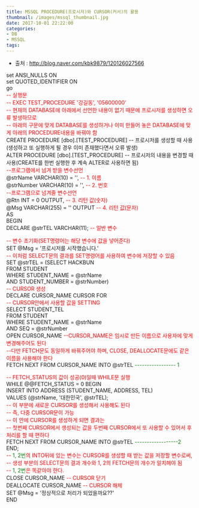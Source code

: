 ```yaml
---
title: MSSQL PROCEDURE(프로시저)와 CURSOR(커서)의 활용
thumbnail: /images/mssql_thumbnail.jpg
date: 2017-10-01 22:22:00
categories:
- DB
- MSSQL
tags:
---
```

- 출처 : http://blog.naver.com/kbk9879/120126027566

set ANSI_NULLS ON  
set QUOTED_IDENTIFIER ON  
go  
<span style='color: red;'>--  실행문  
--  EXEC TEST_PROCEDURE '강길동', '05600000'  
--  현재의 DATABASE에 아래에서 선언한 내용이 없기 때문에 프로시저를 생성하면 오류 발생하므로  
--  아래의 구문에 맞게 DATABASE를 생성하거나 이미 만들어 놓은 DATABASE에 맞게 아래의 PROCEDURE내용을 바꿔야 함</span>  
CREATE PROCEDURE [dbo].[TEST_PROCEDURE] -- 프로시저를 생성할 때 사용(생성하고 또 실행하게 될 경우 이미 존재했다면서 오류 발생)  
ALTER PROCEDURE [dbo].[TEST_PROCEDURE]  -- 프로시저의 내용을 변경할 때 사용(CREATE를 한번 실행한 후 계속 ALTER로 사용하면 됨)  
<span style='color: red;'>--프로그램에서 넘겨 받을 변수선언</span>  
@strName    VARCHAR(10)   = '',   <span style='color: red;'>-- 1. 이름</span>  
@strNumber  VARCHAR(10)   = '',   <span style='color: red;'>-- 2. 번호</span>  
<span style='color: red;'>--프로그램으로 넘겨줄 변수선언</span>  
@Rtn INT = 0 OUTPUT, <span style='color: red;'>-- 3. 리턴 값(숫자)</span>  
@Msg VARCHAR(255) = '' OUTPUT <span style='color: red;'>-- 4. 리턴 값(문자)</span>  
AS  
BEGIN  
DECLARE @strTEL VARCHAR(11); <span style='color: red;'>-- 일반 변수</span>  

<span style='color: red;'>-- 변수 초기화(SET명령어는 해당 변수에 값을 넣어준다)</span>  
SET @Msg = '프로시저를 시작했습니다.'  
<span style='color: red;'>-- 이처럼 SELECT문의 결과를 SET명령어를 사용하여 변수에 저장할 수 있음</span>  
SET @strTEL = (SELECT HACKBUN  
FROM   STUDENT  
WHERE  STUDENT_NAME = @strName  
AND    STUDENT_NUMBER = @strNumber)  
<span style='color: red;'>-- CURSOR 생성</span>  
DECLARE CURSOR_NAME CURSOR FOR  
<span style='color: red;'>-- CURSOR안에서 사용할 값을 SETTING</span>  
SELECT STUDENT_TEL  
FROM   STUDENT  
WHERE  STUDENT_NAME = @strName  
AND    SEQ = @strNumber  
OPEN CURSOR_NAME <span style='color: red;'>--CURSOR_NAME은 임시로 만든 이름으로 사용자에 맞게 변경해주어도 된다  
--다만 FETCH문도 동일하게 바꿔주어야 하며, CLOSE, DEALLOCATE문에도 같은 이름을 사용해야 한다</span>  
FETCH NEXT FROM CURSOR_NAME INTO @strTEL <span style='color: green;'>----------------- 1</span>

<span style='color: red;'>-- FETCH_STATUS의 값이 성공(0)일때 WHILE문 실행</span>  
WHILE @@FETCH_STATUS = 0 BEGIN  
INSERT INTO ADDRESS (STUDENT_NAME, ADDRESS, TEL)  
VALUES (@strName, '대한민국', @strTEL);  
<span style='color: red;'>-- 이 부분에 새로운 CURSOR를 생성해서 사용해도 된다  
-- 즉, 다중 CURSOR문이 가능  
-- 이 안에 CURSOR를 생성하게 되면 결과는  
-- 첫번째 CURSOR에서 생성되는 값을 두번째 CURSOR에서 또 사용할 수 있어서 후처리를 할 때 편하다</span>  
FETCH NEXT FROM CURSOR_NAME INTO @strTEL <span style='color: green;'>------------------2</span>  
END;  
<span style='color: red;'>-- <span style='color: green;'>1, 2번</span>의 INTO뒤에 있는 변수는 CURSOR를 생성할 때 받는 값을 저장할 변수로써,  
-- 생성 부분의 SELECT문의 결과 개수와 1, 2의 FETCH문의 개수가 일치해야 됨  
-- <span style='color: green;'>1, 2번</span>은 똑같아야 한다.</span>  
CLOSE CURSOR_NAME <span style='color: red;'>-- CURSOR 닫기</span>  
DEALLOCATE CURSOR_NAME <span style='color: red;'>-- CURSOR 해체</span>  
SET @Msg = '정상적으로 처리가 되었을까요??'  
END
